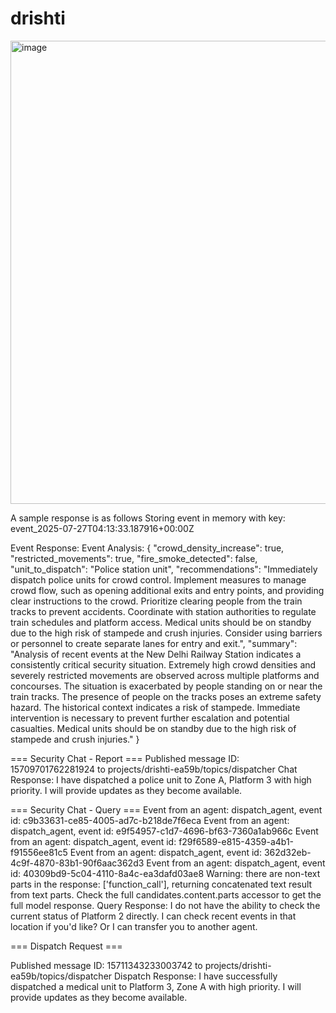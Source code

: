 # drishti

<img width="1318" height="741" alt="image" src="https://github.com/user-attachments/assets/c1225b5d-1f3e-4239-a1d6-14ffd5307027" />

A sample response is as follows
Storing event in memory with key: event_2025-07-27T04:13:33.187916+00:00Z

Event Response: Event Analysis: {
  "crowd_density_increase": true,
  "restricted_movements": true,
  "fire_smoke_detected": false,
  "unit_to_dispatch": "Police station unit",
  "recommendations": "Immediately dispatch police units for crowd control. Implement measures to manage crowd flow, such as opening additional exits and entry points, and providing clear instructions to the crowd. Prioritize clearing people from the train tracks to prevent accidents. Coordinate with station authorities to regulate train schedules and platform access. Medical units should be on standby due to the high risk of stampede and crush injuries. Consider using barriers or personnel to create separate lanes for entry and exit.",
  "summary": "Analysis of recent events at the New Delhi Railway Station indicates a consistently critical security situation. Extremely high crowd densities and severely restricted movements are observed across multiple platforms and concourses. The situation is exacerbated by people standing on or near the train tracks. The presence of people on the tracks poses an extreme safety hazard. The historical context indicates a risk of stampede. Immediate intervention is necessary to prevent further escalation and potential casualties. Medical units should be on standby due to the high risk of stampede and crush injuries."
}

=== Security Chat - Report ===
Published message ID: 15709701762281924 to projects/drishti-ea59b/topics/dispatcher
Chat Response: I have dispatched a police unit to Zone A, Platform 3 with high priority. I will provide updates as they become available.


=== Security Chat - Query ===
Event from an agent: dispatch_agent, event id: c9b33631-ce85-4005-ad7c-b218de7f6eca
Event from an agent: dispatch_agent, event id: e9f54957-c1d7-4696-bf63-7360a1ab966c
Event from an agent: dispatch_agent, event id: f29f6589-e815-4359-a4b1-f91556ee81c5
Event from an agent: dispatch_agent, event id: 362d32eb-4c9f-4870-83b1-90f6aac362d3
Event from an agent: dispatch_agent, event id: 40309bd9-5c04-4110-8a4c-ea3dafd03ae8
Warning: there are non-text parts in the response: ['function_call'], returning concatenated text result from text parts. Check the full candidates.content.parts accessor to get the full model response.
Query Response: I do not have the ability to check the current status of Platform 2 directly. I can check recent events in that location if you'd like? Or I can transfer you to another agent.


=== Dispatch Request ===

Published message ID: 15711343233003742 to projects/drishti-ea59b/topics/dispatcher
Dispatch Response: I have successfully dispatched a medical unit to Platform 3, Zone A with high priority. I will provide updates as they become available.
